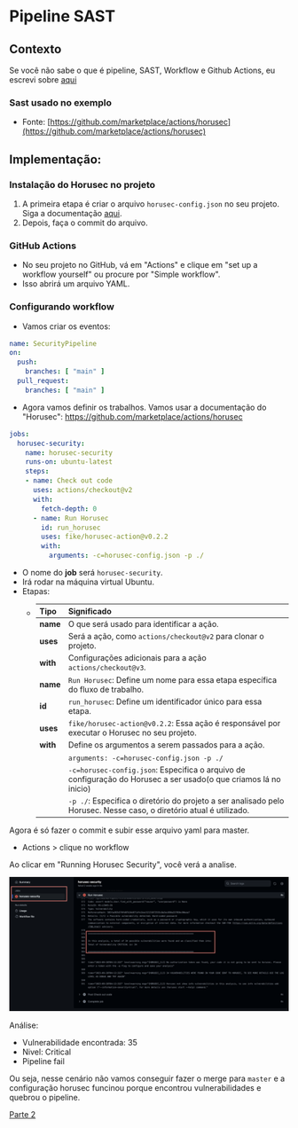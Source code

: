 # Pipeline SAST

## Contexto

Se você não sabe o que é pipeline, SAST, Workflow e Github Actions, eu escrevi sobre [aqui](pipeline.md)

### Sast usado no exemplo
- Fonte: [https://github.com/marketplace/actions/horusec](https://github.com/marketplace/actions/horusec)

## Implementação:

### Instalação do Horusec no projeto
1. A primeira etapa é criar o arquivo `horusec-config.json` no seu projeto. Siga a documentação [aqui](https://docs.horusec.io/docs/pt-br/cli/installation/).
2. Depois, faça o commit do arquivo.

### GitHub Actions

- No seu projeto no GitHub, vá em "Actions" e clique em "set up a workflow yourself" ou procure por "Simple workflow".
- Isso abrirá um arquivo YAML.


### Configurando workflow

- Vamos criar os eventos:

```yaml
name: SecurityPipeline
on:
  push:
    branches: [ "main" ]
  pull_request:
    branches: [ "main" ]
```

- Agora vamos definir os trabalhos. Vamos usar a documentação do "Horusec": https://github.com/marketplace/actions/horusec

```yaml
jobs:
  horusec-security:
    name: horusec-security
    runs-on: ubuntu-latest
    steps:
    - name: Check out code
      uses: actions/checkout@v2
      with: 
        fetch-depth: 0
      - name: Run Horusec
        id: run_horusec
        uses: fike/horusec-action@v0.2.2
        with:
          arguments: -c=horusec-config.json -p ./
```
- O nome do **job** será `horusec-security`.
- Irá rodar na máquina virtual Ubuntu.
- Etapas:
    - |Tipo| Significado |
      |--|--|
      | **name** | O que será usado para identificar a ação. |
      | **uses** | Será a ação, como `actions/checkout@v2` para clonar o projeto.|
      |**with**|Configurações adicionais para a ação `actions/checkout@v3`.|
      | **name**| `Run Horusec`: Define um nome para essa etapa específica do fluxo de trabalho.|
      | **id**| `run_horusec`: Define um identificador único para essa etapa.|
      | **uses**|`fike/horusec-action@v0.2.2`: Essa ação é responsável por executar o Horusec no seu projeto.|
      | **with**| Define os argumentos a serem passados para a ação.|
      | | `arguments: -c=horusec-config.json -p ./` |
      | | `-c=horusec-config.json`: Especifica o arquivo de configuração do Horusec a ser usado(o que criamos lá no inicio)|
      | |`-p ./`: Especifica o diretório do projeto a ser analisado pelo Horusec. Nesse caso, o diretório atual é utilizado.|


Agora é só fazer o commit e subir esse arquivo yaml para master.

- Actions > clique no workflow 

Ao clicar em "Running Horusec Security", você verá a analise.

<img src="./img/relatorioSast.png" alt="relatorio" width="800">


Análise:

- Vulnerabilidade encontrada: 35
- Nivel: Critical
- Pipeline fail

Ou seja, nesse cenário não vamos conseguir fazer o merge para `master` e a configuração horusec funcinou porque encontrou vulnerabilidades e quebrou o pipeline.



[Parte 2](parte2-sast.md)
